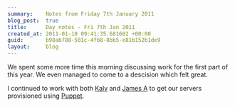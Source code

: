 ```yaml
---
summary:    Notes from Friday 7th January 2011
blog_post:  true
title:      Day notes - Fri 7th Jan 2011
created_at: 2011-01-10 09:41:35.681602 +00:00
guid:       b98ab788-501c-4fb8-8bb5-e81b152b1de9
layout:     blog
---
```

We spent some more time this morning discussing work for the first part of this year.  We even managed to come to a descision which felt great.

I continued to work with both [Kalv](http://kalv.co.uk/) and [James A](http://interblah.net/) to get our servers provisioned using [Puppet](http://www.puppetlabs.com/).
